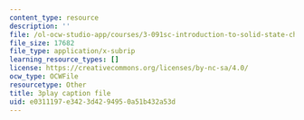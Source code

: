 ```yaml
---
content_type: resource
description: ''
file: /ol-ocw-studio-app/courses/3-091sc-introduction-to-solid-state-chemistry-fall-2010/e0311197e3423d4294950a51b432a53d_U_dpm7SCIpg.srt
file_size: 17682
file_type: application/x-subrip
learning_resource_types: []
license: https://creativecommons.org/licenses/by-nc-sa/4.0/
ocw_type: OCWFile
resourcetype: Other
title: 3play caption file
uid: e0311197-e342-3d42-9495-0a51b432a53d
---
```

